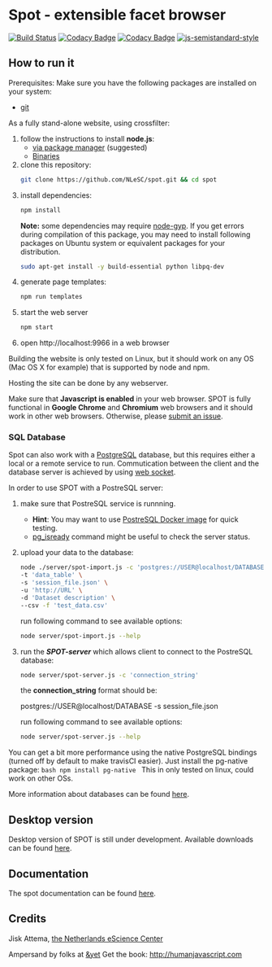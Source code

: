 # Spot - extensible facet browser
[![Build Status](https://travis-ci.org/NLeSC/spot.svg?branch=master)](https://travis-ci.org/NLeSC/spot)
[![Codacy Badge](https://api.codacy.com/project/badge/Grade/182235fbb0d44bb3aeeda9c67773f4be)](https://www.codacy.com/app/NLeSC/spot?utm_source=github.com&amp;utm_medium=referral&amp;utm_content=NLeSC/spot&amp;utm_campaign=Badge_Grade)
[![Codacy Badge](https://api.codacy.com/project/badge/Coverage/182235fbb0d44bb3aeeda9c67773f4be)](https://www.codacy.com/app/NLeSC/spot?utm_source=github.com&amp;utm_medium=referral&amp;utm_content=NLeSC/spot&amp;utm_campaign=Badge_Coverage)
[![js-semistandard-style](https://img.shields.io/badge/code%20style-semistandard-brightgreen.svg?style=flat-square)](https://github.com/Flet/semistandard)


## How to run it

Prerequisites:
Make sure you have the following packages are installed on your system: 

   - [git](https://git-scm.com/book/en/v2/Getting-Started-Installing-Git) 

As a fully stand-alone website, using crossfilter:

1. follow the instructions to install **node.js**:
    - [via package manager](https://nodejs.org/en/download/package-manager) (suggested)
    - [Binaries](https://nodejs.org/en/download)
2. clone this repository:
    ```bash
    git clone https://github.com/NLeSC/spot.git && cd spot
    ```
3. install dependencies:
    ```bash
    npm install
    ```
    **Note:** some dependencies may require [node-gyp](https://github.com/nodejs/node-gyp). If you get errors during compilation of this package, you may need to install following packages on Ubuntu system or equivalent packages for your distribution.
    ```bash
    sudo apt-get install -y build-essential python libpq-dev
    ```
4. generate page templates:
    ```bash
    npm run templates
    ```
5. start the web server
    ```bash
    npm start
    ```
6. open http://localhost:9966 in a web browser

Building the website is only tested on Linux, but it should work on any OS (Mac OS X for example) that is supported by node and npm.

Hosting the site can be done by any webserver.

Make sure that **Javascript is enabled** in your web browser. SPOT is fully functional in **Google Chrome** and **Chromium** web browsers and it should work in other web browsers. Otherwise, please [submit an issue](https://github.com/NLeSC/spot/issues).

### SQL Database

Spot can also work with a [PostgreSQL](https://www.postgresql.org) database, but this requires either a local or a remote service to run. Commutication between the client and the database server is achieved by using [web socket](https://github.com/socketio/socket.io).

In order to use SPOT with a PostreSQL server:

1. make sure that PostreSQL service is runnning.

    - **Hint**: You may want to use [PostreSQL Docker image](https://hub.docker.com/_/postgres) for quick testing.
    - [pg_isready](https://www.postgresql.org/docs/9.3/static/app-pg-isready.html) command might be useful to check the server status.

2. upload your data to the database:
    ```bash
    node ./server/spot-import.js -c 'postgres://USER@localhost/DATABASE' \
    -t 'data_table' \
    -s 'session_file.json' \
    -u 'http://URL' \
    -d 'Dataset description' \
    --csv -f 'test_data.csv'
    ```

    run following command to see available options:
    ```bash
    node server/spot-import.js --help
    ```

3. run the ***SPOT-server*** which allows client to connect to the PostreSQL database:
    ```bash
    node server/spot-server.js -c 'connection_string'
    ```

    the **connection_string** format should be:

      postgres://USER@localhost/DATABASE -s session_file.json

    run following command to see available options:
    ```bash
    node server/spot-server.js --help
    ```


You can get a bit more performance using the native PostgreSQL bindings (turned off by default to make travisCI easier). Just install the pg-native package:
    ```bash
    npm install pg-native
    ```
This in only tested on linux, could work on other OSs.

More information about databases can be found [here](https://github.com/NLeSC/spot/blob/master/README_SQL.md).


## Desktop version

Desktop version of SPOT is still under development. Available downloads can be found [here](https://github.com/fdiblen/spot-desktop-app/releases/tag/0.1.0-alpha.1).


## Documentation

The spot documentation can be found [here](http://nlesc.github.io/spot/doc/spot/0.0.6/index.html).


## Credits

Jisk Attema, [the Netherlands eScience Center](http://nlesc.nl)

Ampersand by folks at [&yet](http://andyet.com)
Get the book: http://humanjavascript.com
